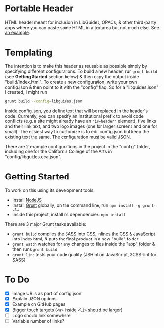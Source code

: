 # Portable Header

HTML header meant for inclusion in LibGuides, OPACs, & other third-party apps where you can paste some HTML in a textarea but not much else. See [an example](https://phette23.github.io/portable-header/).

# Templating

The intention is to make this header as reusable as possible simply by specifying different configurations. To build a new header, run `grunt build` (see **Getting Started** section below) & then copy the output inside "build/index.html". To create a new configuration, write your own config.json & then point to it with the "config" flag. So for a "libguides.json" I created, I might run

```bash
grunt build --config=libguides.json
```

Inside config.json, you define text that will be replaced in the header's code. Currently, you can specify an institutional prefix to avoid code conflicts (e.g. a site might already have an `"id=header"` element), five links and their link text, and two logo images (one for larger screens and one for small). The easiest way to customize is to edit config.json but keep the existing text the same. The configuration must be valid JSON.

There are 2 example configurations in the project in the "config" folder, including one for the California College of the Arts in "config/libguides.cca.json".

# Getting Started

To work on this using its development tools:

- Install [NodeJS](http://nodejs.org/)
- Install [Grunt](http://gruntjs.com/) globally; on the command line, run `npm install -g grunt-cli`
- Inside this project, install its dependencies: `npm install`

There are 3 major Grunt tasks available:

- `grunt build` compiles the SASS into CSS, inlines the CSS & JavaScript into index.html, & puts the final product in a new "build" folder
- `grunt watch` watches for any changes to files inside the "app" folder & then runs `grunt build`
- `grunt lint` tests your code quality (JSHint on JavaScript, SCSS-lint for SASS)

# To Do

- [x] Image URLs as part of config.json
- [x] Explain JSON options
- [x] Example on GitHub pages
- [x] Bigger touch targets (`<a>` inside `<li>` should be larger)
- [ ] Logo should link somewhere
- [ ] Variable number of links?
